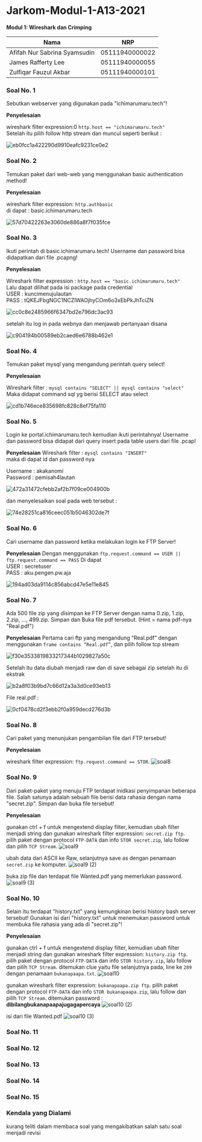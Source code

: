 # Jarkom-Modul-1-A13-2021
**Modul 1: Wireshark dan Crimping**

|Nama|NRP|
|----|-----|
|Afifah Nur Sabrina Syamsudin|05111940000022|
|James Rafferty Lee|05111940000055|
|Zulfiqar Fauzul Akbar|05111940000101|

### Soal No. 1
Sebutkan webserver yang digunakan pada "ichimarumaru.tech"!

**Penyelesaian**

wireshark filter expression:0 `http.host == "ichimarumaru.tech"`<br>
Setelah itu pilih follow http stream dan muncul seperti berikut :

![eb0fcc1a422290d9910eafc9231ce0e2](https://user-images.githubusercontent.com/62832487/134772604-b4bf9ccd-e0c9-4664-b5f4-794ed8d24062.png)

### Soal No. 2
Temukan paket dari web-web yang menggunakan basic authentication method!

**Penyelesaian**

wireshark filter expression: `http.authbasic`<br>
di dapat : basic.ichimarumaru.tech

![57d70422263e3060de886a8f7f035fce](https://user-images.githubusercontent.com/62832487/134772688-2c645b91-fb93-4a87-8fa8-ae30972e27cb.png)

### Soal No. 3
Ikuti perintah di basic.ichimarumaru.tech! Username dan password bisa didapatkan dari file .pcapng!

**Penyelesaian**

Wireshark filter expression : `http.host == "basic.ichimarumaru.tech"`<br>
Lalu dapat dilihat pada isi package pada credential<br>
USER : kuncimenujulautan<br>
PASS : tQKEJFbgNGC1NCZlWAOjhyCOm6o3xEbPkJhTciZN<br>

![cc0c8e2485966f6347bd2e796dc3ac93](https://user-images.githubusercontent.com/62832487/134772725-6c2aaa6e-2acb-4681-a7f7-f7f059177b0f.png)

setelah itu log in pada webnya dan menjawab pertanyaan disana

![c904194b00589eb2caed6e6788b462e1](https://user-images.githubusercontent.com/62832487/134772782-8e1df55a-fc17-473c-8f58-88bef19a233f.png)

### Soal No. 4
Temukan paket mysql yang mengandung perintah query select!

**Penyelesaian**

Wireshark filter : `mysql contains "SELECT" || mysql contains "select"`<br>
Maka didapat command sql yg berisi SELECT atau select

![cd1b746ece835698fc828c8ef75fa110](https://user-images.githubusercontent.com/62832487/134772820-3124ec6c-7eed-4e1f-8bb4-253dd6456e68.png)

### Soal No. 5
Login ke portal.ichimarumaru.tech kemudian ikuti perintahnya! Username dan password bisa didapat dari query insert pada table users dari file .pcap!

**Penyelesaian**
Wireshark filter : `mysql contains "INSERT"`<br>
maka di dapat id dan password nya<br>

Username : akakanomi<br>
Password : pemisah4lautan

![472a31472cfebb2af2b7f09ce004900b](https://user-images.githubusercontent.com/62832487/134772873-6948ff57-9fb0-46a6-a2ea-9da53d856154.png)

dan menyelesaikan soal pada web tersebut :

![74e28251ca816ceec051b5046302de7f](https://user-images.githubusercontent.com/62832487/134772899-790e00b4-babf-461c-be59-f4736059ce3f.png)

### Soal No. 6
Cari username dan password ketika melakukan login ke FTP Server!

**Penyelesaian**
Dengan menggunakan `ftp.request.command == USER || ftp.request.command == PASS` 
Di dapat <br>
USER : secretuser<br>
PASS : aku.pengen.pw.aja

![194ad03da9114c856abcd47e5e11e845](https://user-images.githubusercontent.com/62832487/134772921-c68a328c-1d81-48b1-8561-e0c3b9497a30.png)

### Soal No. 7
Ada 500 file zip yang disimpan ke FTP Server dengan nama 0.zip, 1.zip, 2.zip, ..., 499.zip. Simpan dan Buka file pdf tersebut. (Hint = nama pdf-nya "Real.pdf")

**Penyelesaian**
Pertama cari ftp yang mengandung “Real.pdf” dengan menggunakan `frame contains “Real.pdf”`, dan pilih follow tcp stream

![f30e3533819833217344b1029827a50c](https://user-images.githubusercontent.com/62832487/134772956-9c6c44b1-4cac-42e4-96d5-3df3f01623ba.png)

Setelah itu data diubah menjadi raw dan di save sebagai zip setelah itu di ekstrak

![b2a8f03b9bd7c66d12a3a3d0ce93eb13](https://user-images.githubusercontent.com/62832487/134772975-cf4cc75b-1b51-4094-b9ab-f3aff92a7976.png)

File real.pdf :

![0cf0478cd2f3ebb2f0a959decd276d3b](https://user-images.githubusercontent.com/62832487/134773009-6c42c8c6-5771-40fb-b861-129fa9813d73.png)


### Soal No. 8
Cari paket yang menunjukan pengambilan file dari FTP tersebut!

**Penyelesaian**

wireshark filter expression: `ftp.request.command == STOR`.
![soal8](https://user-images.githubusercontent.com/75364000/134761082-bea106c2-0677-42e9-945b-7ec58c9309ce.jpg)

### Soal No. 9
Dari paket-paket yang menuju FTP terdapat inidkasi penyimpanan beberapa file. Salah satunya adalah sebuah file berisi data rahasia dengan nama "secret.zip". Simpan dan buka file tersebut!

**Penyelesaian**

gunakan ctrl + f untuk mengextend display filter, kemudian ubah filter menjadi string dan gunakan wireshark filter expression: `secret.zip ftp`.
pilih paket dengan protocol `FTP-DATA` dan info `STOR secret.zip`,  lalu follow dan pilih `TCP Stream`.
![soal9](https://user-images.githubusercontent.com/75364000/134764729-30c7792d-ff6e-49d3-b549-c062f5556cca.jpg)

ubah data dari ASCII ke Raw, selanjutnya save as dengan penamaan `secret.zip` ke komputer.
![soal9 (2)](https://user-images.githubusercontent.com/75364000/134764725-7d0db9d0-1da0-4fc7-ab32-aa8e6475d00a.jpg)

buka zip file dan terdapat file Wanted.pdf yang memerlukan password.
![soal9 (3)](https://user-images.githubusercontent.com/75364000/134764726-06e81246-9e4e-4b83-9423-b0cf15147414.jpg)

### Soal No. 10
Selain itu terdapat "history.txt" yang kemungkinan berisi history bash server tersebut! Gunakan isi dari "history.txt" untuk menemukan password untuk membuka file rahasia yang ada di "secret.zip"!

**Penyelesaian**

gunakan ctrl + f untuk mengextend display filter, kemudian ubah filter menjadi string dan gunakan wireshark filter expression: `history.zip ftp`.
pilih paket dengan protocol `FTP-DATA` dan info `STOR history.zip`,  lalu follow dan pilih `TCP Stream`. 
ditemukan clue yaitu file selanjutnya pada, line ke `289` dengan penamaan `bukanapaapa.txt`.
![soal10](https://user-images.githubusercontent.com/75364000/134764918-0fbaad72-057b-4017-90a1-f2f9a0f8c077.jpg)

gunakan wireshark filter expression: `bukanapaapa.zip ftp`.
pilih paket dengan protocol `FTP-DATA` dan info `STOR bukanapaapa.zip`,  lalu follow dan pilih `TCP Stream`. 
ditemukan password : **dibilangbukanapaapajugagapercaya**
![soal10 (2)](https://user-images.githubusercontent.com/75364000/134764955-434c5ede-7ee2-4ac0-8927-2b6b0675cdc7.jpg)

isi dari file Wanted.pdf
![soal10 (3)](https://user-images.githubusercontent.com/75364000/134764985-420edbac-1f57-4ee1-80e3-b6a138df6b63.jpg)

### Soal No. 11
### Soal No. 12
### Soal No. 13
### Soal No. 14
### Soal No. 15

### Kendala yang Dialami
kurang teliti dalam membaca soal yang mengakibatkan salah satu soal menjadi revisi
